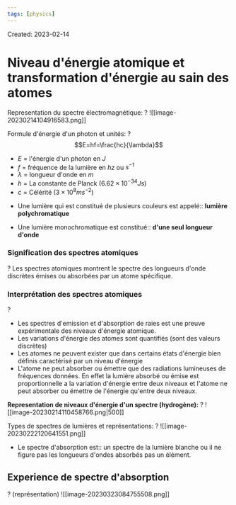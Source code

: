 ```yaml
---
tags: [physics] 
---
```

Created: 2023-02-14

# Niveau d'énergie atomique et transformation d'énergie au sain des atomes
Representation du spectre électromagnétique:
?
![[image-20230214104916583.png]]
<!--SR:!2024-06-27,162,215-->

Formule d'énergie d'un photon et unités:
?
$$E=hf=\frac{hc}{\lambda}$$
- $E$ = l'énergie d'un photon en $J$
- $f$ = fréquence de la lumière en $hz$ ou $s^{-1}$
- $\lambda$ = longueur d'onde en $m$
- $h$ = La constante de Planck ($6.62\times 10^{−34}Js$)
- $c$ = Célérité ($3\times 10^{8} ms^{-2}$)
<!--SR:!2024-02-05,47,130-->


- Une lumière qui est constitué de plusieurs couleurs est appelé:: **lumière polychromatique**
<!--SR:!2024-05-26,229,194-->
- Une lumière monochromatique est constitué:: **d'une seul longueur d'onde**
<!--SR:!2024-02-17,162,174-->

### Signification des spectres atomiques
?
Les spectres atomiques montrent le spectre des longueurs d'onde discrètes émises ou absorbées par un atome spécifique.
<!--SR:!2024-01-24,21,130-->

### Interprétation des spectres atomiques
?
- Les spectres d'emission et d'absorption de raies est une preuve expérimentale des niveaux d'énergie atomique. 
- Les variations d'énergie des atomes sont quantifiés (sont des valeurs discrètes)
- Les atomes ne peuvent exister que dans certains états d'énergie bien définis caractérisé par un niveau d'énergie
- L'atome ne peut absorber ou émettre que des radiations lumineuses de fréquences données. En effet la lumière absorbé ou émise  est proportionnelle a la variation d'énergie entre deux niveaux et l'atome ne peut absorber ou émettre de l'énergie  qu'entre deux niveaux.
<!--SR:!2024-07-27,287,215-->

**Representation de niveaux d'énergie d'un spectre (hydrogène):**
?
![[image-20230214110458766.png|500]]
<!--SR:!2024-02-21,83,214-->


Types de spectres de lumières et représentations:
?
![[image-20230222120641551.png]]
<!--SR:!2024-03-04,204,214-->

- Le spectre d'absorption est:: un spectre de la lumière blanche ou il ne figure pas les longueurs d'ondes absorbés pas un élément.
<!--SR:!2024-02-22,39,130-->

## Experience de spectre d'absorption
?
(représentation)
![[image-20230323084755508.png]]
<!--SR:!2024-03-01,84,166-->

